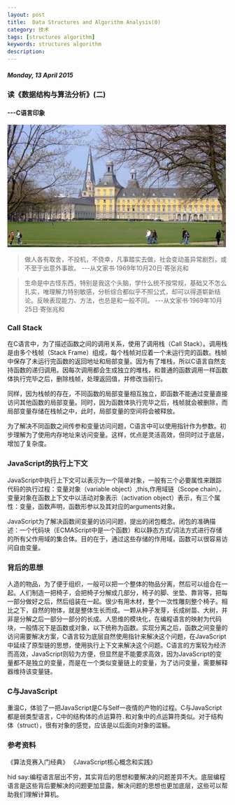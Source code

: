 ```yaml
---
layout: post
title:  Data Structures and Algorithm Analysis(0)
category: 技术
tags: [structures algorithm]
keywords: structures algorithm 
description: 
---
```


##### Monday, 13 April 2015

### 读《数据结构与算法分析》(二)

#### ---C语言印象

![哥们哈根](/../../assets/img/tech/2015/Gottingen.jpg)

> 做人各有取舍，不投机，不侥幸，凡事踏实去做，社会变动虽异常剧烈，或不至于出意外事故。
---从文家书·1969年10月20日·寄张兆和

> 生命是中古怪东西，特别是我这个头脑，学什么统不按常规，基础又不怎么扎实，唯理解力特别敏感，分析综合都似乎不照公式，却可以得道崭新结论。反映表现能力、方法，也总是和一般不同。
---从文家书·1969年10月25日·寄张兆和

### Call Stack

在C语言中，为了描述函数之间的调用关系，使用了调用栈（Call Stack）。调用栈是由多个栈帧（Stack Frame）组成，每个栈帧对应着一个未运行完的函数。栈帧中保存了未运行完函数的返回地址和局部变量。因为有了堆栈，所以C语言自然支持函数的递归调用。因每次调用都会生成独立的堆栈，和普通的函数调用一样函数体执行完毕之后，删除栈帧，处理返回值，并修改当前行。

同样，因为栈帧的存在，不同函数的局部变量相互独立，即函数不能通过变量直接访问其他函数的局部变量。同时，因为函数体执行完毕之后，栈帧就会被删除，而局部变量存储在栈帧之中，此时，局部变量的空间将会被释放。

为了解决不同函数之间传参和变量访问问题，C语言中可以使用指针作为参数。初步理解为了使用内存地址来访问变量。这样，优点是灵活高效，但同时过于底层，增加了复杂度。

### JavaScript的执行上下文

JavaScript中执行上下文可以表示为一个简单对象，一般有三个必要属性来跟踪代码的执行过程：变量对象（variable object）,this,作用域链（Scope chain）。变量对象在函数上下文中以活动对象表示（activation object）表示，有三个属性：变量，函数声明，函数形参以及其对应的arguments对象。

JavaScript为了解决函数间变量的访问问题，提出的闭包概念。闭包的准确描述：一个代码块（ECMAScript中是一个函数）和以静态方式/词法方式进行存储的所有父作用域的集合体。目的在于，通过这些存储的作用域，函数可以很容易访问自由变量。

### 背后的思想

人造的物品，为了便于组织，一般可以把一个整体的物品分离，然后可以组合在一起。人们制造一把椅子，会把椅子分解成几部分，椅子的脚、坐垫、靠背等，把每一部分做好之后，然后组装在一起。很少有用木材，整个一次性雕刻整个椅子。相比之下，自然的物体，就是整体生长而成。一颗从种子发芽，长成树苗、大树，并非是分解之后一部分一部分的长成。人思维的模块化，在编程语言的映射为代码块，一般情况下是函数或对象，以下统称为函数。实现分离之后，函数之间变量的访问需要解决方案，C语言较为底层自然使用指针来解决这个问题，在JavaScript中延续了原型链的思想，使用执行上下文来解决这个问题。C语言的方案较为经济而高效，JavaScript则较为方便，但显然是不能要求高效，因为JavaScript的变量都不是独立的变量，而是在一个类似变量链上的变量，为了访问变量，需要解释器维持该变量链。

### C与JavaScript

重温C，体验了一把JavaScript是C与Self一夜情的产物的过程。C与JavaScript都是弱类型语言，C中的结构体的点运算符`.`和对象中的点运算符类似。对于结构体（struct），很有对象的感觉，应该是以后面向对象的滥觞。

### 参考资料
《算法竞赛入门经典》
《JavaScript核心概念和实践》

hid say:编程语言层出不穷，其实背后的思想和要解决的问题差异不大。底层编程语言是这些背后要解决的问题更加显露，解决问题的思想也更加底层，这些可以帮助我们理解计算机。


